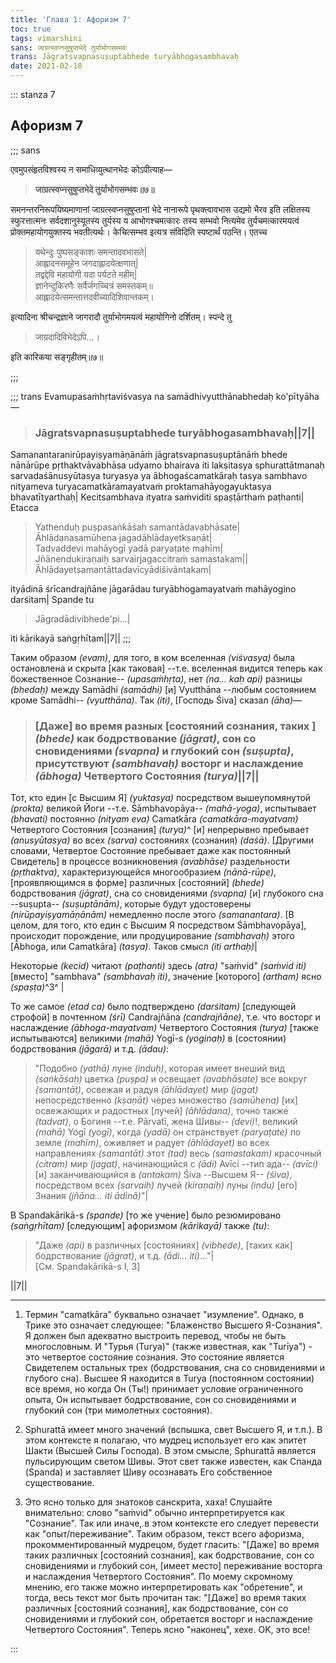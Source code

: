```yaml
---
title: 'Глава 1: Афоризм 7'
toc: true
tags: vimarshini
sans: जाग्रत्स्वप्नसुषुप्तभेदे तुर्याभोगसम्भवः
trans: Jāgratsvapnasuṣuptabhede turyābhogasambhavaḥ
date: 2021-02-18
---
```


::: stanza 7
## Афоризм 7

;;; sans

एवमुपसंहृतविश्वस्य न समाधिव्युत्थानभेदः कोऽपीत्याह—


> **जाग्रत्स्वप्नसुषुप्तभेदे तुर्याभोगसम्भवः॥७॥**


समनन्तरनिरूपयिष्यमाणानां जाग्रत्स्वप्नसुषुप्तानां भेदे नानारूपे पृथक्त्वावभास उद्यमो भैरव इति लक्षितस्य स्फुरत्तात्मनः सर्वदशानुस्यूतस्य तुर्यस्य य आभोगश्चमत्कारः तस्य सम्भवो नित्यमेव तुर्यचमत्कारमयत्वं प्रोक्तमहायोगयुक्तस्य भवतीत्यर्थः। केचित्सम्भव इत्यत्र संविदिति स्पष्टार्थं पठन्ति। एतच्च

>यथेन्दुः पुष्पसङ्काशः समन्तादवभासते|    
आह्लादनसमूहेन जगदाह्लादयेत्क्षणात्|    
तद्वद्देवि महायोगी यदा पर्यटते महीम्|    
ज्ञानेन्दुकिरणैः सर्वैर्जगच्चित्रं समस्तकम्॥     
आह्लादयेत्समन्तात्तदवीच्यादिशिवान्तकम्।

इत्यादिना श्रीचन्द्रज्ञाने जागरादौ तुर्याभोगमयत्वं महायोगिनो दर्शितम्। स्पन्दे तु

>जाग्रदादिविभेदेऽपि...।

इति कारिकया सङ्गृहीतम्॥७॥
 
;;;


;;; trans
Evamupasaṁhṛtaviśvasya na samādhivyutthānabhedaḥ ko'pītyāha—


>### Jāgratsvapnasuṣuptabhede turyābhogasambhavaḥ||7||


Samanantaranirūpayiṣyamāṇānāṁ jāgratsvapnasuṣuptānāṁ bhede nānārūpe pṛthaktvāvabhāsa udyamo bhairava iti lakṣitasya sphurattātmanaḥ sarvadaśānusyūtasya turyasya ya ābhogaścamatkāraḥ tasya sambhavo nityameva turyacamatkāramayatvaṁ proktamahāyogayuktasya bhavatītyarthaḥ| Kecitsambhava ityatra saṁviditi spaṣṭārthaṁ paṭhanti| Etacca

>Yathenduḥ puṣpasaṅkāśaḥ samantādavabhāsate|    
Āhlādanasamūhena jagadāhlādayetkṣaṇāt|    
Tadvaddevi mahāyogī yadā paryaṭate mahīm|    
Jñānendukiraṇaiḥ sarvairjagaccitraṁ samastakam||    
Āhlādayetsamantāttadavīcyādiśivāntakam|

ityādinā śrīcandrajñāne jāgarādau turyābhogamayatvaṁ mahāyogino darśitam| Spande tu

>Jāgradādivibhede'pi...|

iti kārikayā saṅgṛhītam||7||
;;; 


Таким образом _(evam)_, для того, в ком вселенная _(viśvasya)_ была остановлена и скрыта [как таковая] --т.е. вселенная видится теперь как божественное Сознание-- _(upasaṁhṛta)_, нет _(na... kaḥ api)_ разницы _(bhedaḥ)_ между Samādhi _(samādhi)_ [и] Vyutthāna --любым состоянием кроме Samādhi-- _(vyutthāna)_. Так _(iti)_, [Господь Śiva] сказал _(āha)_—


>### [Даже] во время разных [состояний сознания, таких ] _(bhede)_ как бодрствование _(jāgrat)_, сон со сновидениями _(svapna)_ и глубокий сон _(suṣupta)_, присутствуют _(sambhavaḥ)_ восторг и наслаждение _(ābhoga)_ Четвертого Состояния _(turya)_||7||


Тот, кто един [с Высшим Я] _(yuktasya)_ посредством вышеупомянутой _(prokta)_ великой Йоги --т.е. Śāmbhavopāya-- _(mahā-yoga)_, испытывает _(bhavati)_ постоянно _(nityam eva)_ Camatkāra _(camatkāra-mayatvam)_ Четвертого Состояния [сознания] _(turya)_^ [и] непрерывно пребывает _(anusyūtasya)_ во всех _(sarva)_ состояниях (сознания) _(daśā)_. [Другими словами, Четвертое Состояние пребывает даже как постоянный Свидетель] в процессе возникновения _(avabhāse)_ раздельности _(pṛthaktva)_, характеризующейся многообразием _(nānā-rūpe)_, [проявляющимся в форме] различных [состояний] _(bhede)_ бодрствования _(jāgrat)_, сна со сновидениями _(svapna)_ [и] глубокого сна --suṣupta-- _(suṣuptānām)_, которые будут удостоверены _(nirūpayiṣyamāṇānām)_ немедленно после этого _(samanantara)_. [В целом, для того, кто един с Высшим Я посредством Śāmbhavopāya], происходит порождение, или продуцирование _(sambhavaḥ)_ этого [Ābhoga, или Camatkāra] _(tasya)_. Таков смысл _(iti arthaḥ)_|

Некоторые _(kecid)_ читают _(paṭhanti)_ здесь _(atra)_ "saṁvid" _(saṁvid iti)_ [вместо] "sambhava" _(sambhavaḥ iti)_, значение [которого] _(artham)_ ясно _(spaṣṭa)_^3^ |

То же самое _(etad ca)_ было подтверждено _(darśitam)_ [следующей строфой] в почтенном _(śrī)_ Candrajñāna _(candrajñāne)_, т.е. что восторг и наслаждение _(ābhoga-mayatvam)_ Четвертого Состояния _(turya)_ [также испытываются] великими _(mahā)_ Yogī-s _(yoginaḥ)_ в (состоянии) бодрствования _(jāgarā)_ и т.д. _(ādau)_:

>"Подобно _(yathā)_ луне _(induḥ)_, которая имеет внеший вид _(saṅkāśaḥ)_ цветка _(puṣpa)_ и освещает _(avabhāsate)_ все вокруг _(samantāt)_, освежая и радуя _(āhlādayet)_ мир _(jagat)_ непосредственно _(kṣaṇāt)_ через множество _(samūhena)_ [их] освежающих и радостных [лучей] _(āhlādana)_, точно также _(tadvat)_, о Богиня --т.е. Pārvatī, жена Шивы-- _(devi)_!, великий _(mahā)_ Yogī _(yogī)_, когда _(yadā)_ он странствует _(paryaṭate)_ по земле _(mahīm)_, оживляет и радует _(āhlādayet)_ во всех направлениях _(samantāt)_ этот _(tad)_ весь _(samastakam)_ красочный _(citram)_ мир _(jagat)_, начинающийся с _(ādi)_ Avīci --тип ада-- _(avīci)_ [и] заканчивающийся в _(antakam)_ Śiva --Высшем Я-- _(śiva)_, посредством всех _(sarvaiḥ)_ лучей _(kiraṇaiḥ)_ луны _(indu)_ [его] Знания _(jñāna... iti ādinā)_"|

В Spandakārikā-s _(spande)_ [то же учение] было резюмировано _(saṅgṛhītam)_ [следующим] афоризмом _(kārikayā)_ также _(tu)_:

>"Даже _(api)_ в различных [состояниях] _(vibhede)_, [таких как] бодрствование _(jāgrat)_, и т.д. _(ādi... iti)_..."|    
[См. Spandakārikā-s I, 3]

||7||


-----

1. Термин "camatkāra" буквально означает "изумление". Однако, в Трике это означает следующее: "Блаженство Высшего Я-Сознания". Я должен был адекватно выстроить перевод, чтобы не быть многословным. И "Турья (Turya)" (также известная, как "Turīya") - это четвертое состояние сознания. Это состояние является Свидетелем остальных трех (бодрствования, сна со сновидениями и глубого сна). Высшее Я находится в Turya (постоянном состоянии) все время, но когда Он (Ты!) принимает условие ограниченного опыта, Он испытывает бодрствование, сон со сновидениями и глубокий сон (три мимолетных состояния).

2. Sphurattā имеет много значений (вспышка, свет Высшего Я, и т.п.). В этом контексте я полагаю, что мудрец использует его как эпитет Шакти (Высшей Силы Господа). В этом смысле, Sphurattā является пульсирующим светом Шивы. Этот свет также известен, как Спанда (Spanda) и заставляет Шиву осознавать Его собственное существование.

3. Это ясно только для знатоков санскрита, хаха! Слушайте внимательно: слово "saṁvid" обычно интерпретируется как "Сознание". Так или иначе, в этом контексте его следует перевести как "опыт/переживание". Таким образом, текст всего афоризма, прокомментированный мудрецом, будет гласить: "[Даже] во время таких различных [состояний сознания], как бодрствование, сон со сновидениями и глубокий сон, [имеет место] переживание восторга и наслаждения Четвертого Состояния". По моему скромному мнению, его также можно интерпретировать как "обретение", и тогда, весь текст мог быть прочитан так: "[Даже] во время таких различных [состояний сознания], как бодрствование, сон со сновидениями и глубокий сон, обретается восторг и наслаждение Четвертого Состояния". Теперь ясно "наконец", хехе. OK, это все!

::: 
